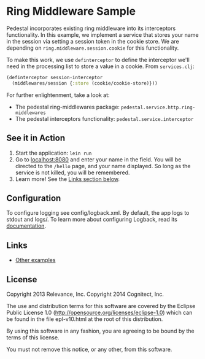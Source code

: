 # Ring Middleware Sample

Pedestal incorporates existing ring middleware into its
interceptors functionality. In this example, we implement a service
that stores your name in the session via setting a session token
in the cookie store. We are depending on `ring.middleware.session.cookie`
for this functionality.

To make this work, we use `definterceptor` to define the interceptor
we'll need in the processing list to store a value in a cookie. From
`services.clj`:

```clojure
(definterceptor session-interceptor
  (middlewares/session {:store (cookie/cookie-store)}))
```

For further enlightenment, take a look at:

*  The pedestal ring-middlewares package: `pedestal.service.http.ring-middlewares`
*  The pedestal interceptors functionality: `pedestal.service.interceptor`

## See it in Action

1. Start the application: `lein run`
2. Go to [localhost:8080](http://localhost:8080/) and enter your
   name in the field. You will be directed to the `/hello` page, and
   your name displayed. So long as the service is not killed, you
   will be remembered.
3. Learn more! See the [Links section below](#links).

## Configuration

To configure logging see config/logback.xml. By default, the app logs to stdout and logs/.
To learn more about configuring Logback, read its [documentation](http://logback.qos.ch/documentation.html).

## Links
* [Other examples](https://github.com/pedestal/samples)


License
-------
Copyright 2013 Relevance, Inc.
Copyright 2014 Cognitect, Inc.

The use and distribution terms for this software are covered by the
Eclipse Public License 1.0 (http://opensource.org/licenses/eclipse-1.0)
which can be found in the file epl-v10.html at the root of this distribution.

By using this software in any fashion, you are agreeing to be bound by
the terms of this license.

You must not remove this notice, or any other, from this software.
